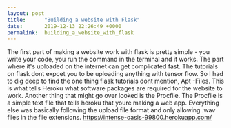 ```yaml
---
layout: post
title:      "Building a website with Flask"
date:       2019-12-13 22:26:49 +0000
permalink:  building_a_website_with_flask
---
```



The first part of making a website work with flask is pretty simple - you write your code, you run the command in the terminal and it works.  The part where it's uploaded on the internet can get complicated fast.  The tutorials on flask dont expcet you to be uploading anything with tensor flow.  So I had to dig deep to find the one thing flask tutorials dont mention,  Apt -Files.  This is what tells Heroku what software packages are required for the website to work.  Another thing that might go over looked is the Procfile.  The Procfile is a simple text file that tells heroku that youre making a web app.  Everything else was basically following the upload file format and only allowing .wav files in the file extensions.  https://intense-oasis-99800.herokuapp.com/

